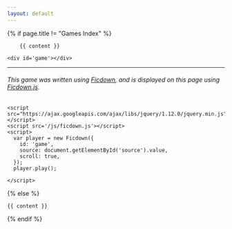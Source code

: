 ```yaml
---
layout: default
---
```


{% if page.title != "Games Index" %}

        {{ content }}

    <div id='game'></div>

<hr />

<h6>This game was written using <a href="https://www.ficdown.com">Ficdown</a>, and is displayed on this page using <a href="https://github.com/rudism/ficdown.js/">Ficdown.js</a>.</h6>

    <script src="https://ajax.googleapis.com/ajax/libs/jquery/1.12.0/jquery.min.js"></script>
    <script src='/js/ficdown.js'></script>
    <script>
      var player = new Ficdown({
        id: 'game',
        source: document.getElementById('source').value,
        scroll: true,
      });
      player.play();

    </script>

{% else %}

    {{ content }}

{% endif %}
